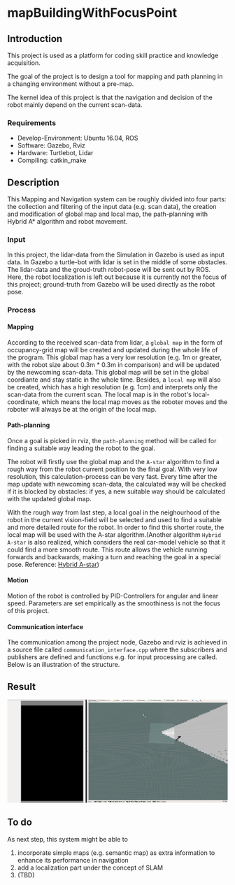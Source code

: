 # mapBuildingWithFocusPoint


## Introduction

This project is used as a platform for coding skill practice and knowledge acquisition.

The goal of the project is to design a tool for mapping and path planning in a changing environment without a pre-map. 

The kernel idea of this project is that the navigation and decision of the robot mainly depend on the current scan-data.


### Requirements
- Develop-Environment: Ubuntu 16.04, ROS
- Software: Gazebo, Rviz
- Hardware: Turtlebot, Lidar
- Compiling: catkin_make

## Description
This Mapping and Navigation system can be roughly divided into four parts: the collection and filtering of the input data (e.g. scan data), the creation and modification of global map and local map, the path-planning with Hybrid A* algorithm and robot movement.

### Input
In this project, the lidar-data from the Simulation in Gazebo is used as input data. In Gazebo a turtle-bot with lidar is set in the middle of some obstacles. The lidar-data and the groud-truth robot-pose will be sent out by ROS. Here, the robot localization is left out because it is currently not the focus of this project; ground-truth from Gazebo will be used directly as the robot pose. 

### Process
#### Mapping
According to the received scan-data from lidar, a `global map` in the form of occupancy-grid map will be created and updated during the whole life of the program. This global map has a very low resolution (e.g. 1m or greater, with the robot size about 0.3m * 0.3m in comparison) and will be updated by the newcoming scan-data. This global map will be set in the global coordiante and stay static in the whole time. Besides, a `local map` will also be created, which has a high resolution (e.g. 1cm) and interprets only the scan-data from the current scan. The local map is in the robot's local-coordinate, which means the local map moves as the roboter moves and the roboter will always be at the origin of the local map.

#### Path-planning
Once a goal is picked in rviz, the `path-planning` method will be called for finding a suitable way leading the robot to the goal. 

The robot will firstly use the global map and the `A-star` algorithm to find a rough way from the robot current position to the final goal. With very low resolution, this calculation-process can be very fast. Every time after the map update with newcoming scan-data, the calculated way will be checked if it is blocked by obstacles: if yes, a new suitable way should be calculated with the updated global map.

With the rough way from last step, a local goal in the neighourhood of the robot in the current vision-field will be selected and used to find a suitable and more detailed route for the robot. In order to find this shorter route, the local map will be used with the A-star algorithm.(Another algorithm `Hybrid A-star` is also realized, which considers the real car-model vehicle so that it could find a more smooth route. This route allows the vehicle running forwards and backwards, making a turn and reaching the goal in a special pose. Reference: [Hybrid A-star](https://github.com/wanghuohuo0716/hybrid_A_star))

#### Motion
Motion of the robot is controlled by PID-Controllers for angular and linear speed. Parameters are set empirically as the smoothiness is not the focus of this project.

#### Communication interface
The communication among the project node, Gazebo and rviz is achieved in a source file called `communication_interface.cpp` where the subscribers and publishers are defined and functions e.g. for input processing are called. Below is an illustration of the structure. 

## Result
![result](result.gif)


## To do
As next step, this system might be able to
1. incorporate simple maps (e.g. semantic map) as extra information to enhance its performance in navigation
2. add a localization part under the concept of SLAM
3. (TBD)
